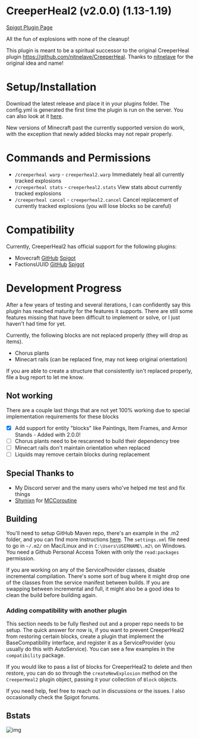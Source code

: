 # CreeperHeal2 (v2.0.0) (1.13-1.19)

[Spigot Plugin Page](https://www.spigotmc.org/resources/creeperheal2.80585/)

All the fun of explosions with none of the cleanup!

This plugin is meant to be a spiritual successor to the original CreeperHeal plugin 
https://github.com/nitnelave/CreeperHeal. Thanks to [nitnelave](https://github.com/nitnelave/) 
for the original idea and name!

# Setup/Installation

Download the latest release and place it in your plugins folder. The config.yml is generated the first 
time the plugin is run on the server. You can also look at it 
[here](https://github.com/pmdevita/CreeperHeal2/blob/master/src/main/resources/config.yml).

New versions of Minecraft past the currently supported version do work, with the exception that newly 
added blocks may not repair properly.

# Commands and Permissions

- `/creeperheal warp` - `creeperheal2.warp` Immediately heal all currently tracked explosions
- `/creeperheal stats` - `creeperheal2.stats` View stats about currently tracked explosions
- `/creeperheal cancel` - `creeperheal2.cancel` Cancel replacement of currently tracked explosions (you will lose blocks so be careful)

# Compatibility

Currently, CreeperHeal2 has official support for the following plugins:

- Movecraft [GitHub](https://github.com/APDevTeam/Movecraft) [Spigot](https://www.spigotmc.org/resources/movecraft.31321/)
- FactionsUUID [GitHub](https://github.com/drtshock/Factions) [Spigot](https://www.spigotmc.org/resources/factionsuuid.1035/)

# Development Progress

After a few years of testing and several iterations, I can confidently say this plugin 
has reached maturity for the features it supports. There are still some features missing 
that have been difficult to implement or solve, or I just haven't had time for yet.

Currently, the following blocks are not replaced properly (they will drop as items).
- Chorus plants
- Minecart rails (can be replaced fine, may not keep original orientation)

If you are able to create a structure that consistently isn't replaced properly, file a bug 
report to let me know.

## Not working

There are a couple last things that are not yet 100% working due to special implementation requirements for these blocks

- [x] Add support for entity "blocks" like Paintings, Item Frames, and Armor Stands - Added with 2.0.0!
- [ ] Chorus plants need to be rescanned to build their dependency tree
- [ ] Minecart rails don't maintain orientation when replaced
- [ ] Liquids may remove certain blocks during replacement

## Special Thanks to

- My Discord server and the many users who've helped me test and fix things
- [Shynixn](https://github.com/Shynixn) for [MCCoroutine](https://github.com/Shynixn/MCCoroutine)

## Building

You'll need to setup GitHub Maven repo, there's an example in the .m2 folder, and you 
can find more instructions [here](https://docs.github.com/en/packages/working-with-a-github-packages-registry/working-with-the-apache-maven-registry). 
The `settings.xml` file need to go in `~/.m2/` on Mac/Linux and in `C:\Users\USERNAME\.m2\` on Windows. You need 
a Github Personal Access Token with only the `read:packages` permission.

If you are working on any of the ServiceProvider classes, disable incremental compilation. There's some 
sort of bug where it might drop one of the classes from the service manifest between builds. If you are 
swapping between incremental and full, it might also be a good idea to clean the build before building 
again.

### Adding compatibility with another plugin

This section needs to be fully fleshed out and a proper repo needs to be setup. 
The quick answer for now is, if you want to prevent CreeperHeal2 from restoring certain blocks,
create a plugin that implement the BaseCompatibility interface, and register it as a ServiceProvider
(you usually do this with AutoService). You can see a few examples in the `compatibility` package.

If you would like to pass a list of blocks for CreeperHeal2 to delete and then restore, you can do so 
through the `createNewExplosion` method on the `CreeperHeal2` plugin object, passing it your collection 
of `Block` objects. 

If you need help, feel free to reach out in discussions or the issues. I also occasionally check the 
Spigot forums.

## Bstats

![img](https://bstats.org/signatures/bukkit/CreeperHeal2.svg)
